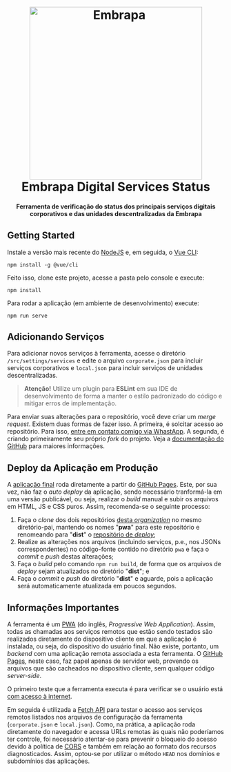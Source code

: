 <h1 align="center">
  <br>
  <a href="https://embrapa.br" target="_blank"><img src="https://raw.githubusercontent.com/embrapa-status/pwa/master/src/assets/logo.png" alt="Embrapa" width="400"></a>
  <br>
  Embrapa Digital Services Status
  <br>
</h1>

<h4 align="center">Ferramenta de verificação do status dos principais serviços digitais corporativos e das unidades descentralizadas da Embrapa</h4>

## Getting Started

Instale a versão mais recente do [NodeJS](https://nodejs.org/) e, em seguida, o [Vue CLI](https://cli.vuejs.org/):

```
npm install -g @vue/cli
```

Feito isso, clone este projeto, acesse a pasta pelo console e execute:

```
npm install
```

Para rodar a aplicação (em ambiente de desenvolvimento) execute:

```
npm run serve
```

## Adicionando Serviços

Para adicionar novos serviços à ferramenta, acesse o diretório ```/src/settings/services``` e edite o arquivo ```corporate.json``` para incluir serviços corporativos e  ```local.json``` para incluir serviços de unidades descentralizadas.

> **Atenção!** Utilize um plugin para **ESLint** em sua IDE de desenvolvimento de forma a manter o estilo padronizado do código e mitigar erros de implementação.

Para enviar suas alterações para o repositório, você deve criar um *merge request*. Existem duas formas de fazer isso. A primeira, é solcitar acesso ao repositório. Para isso, [entre em contato comigo via WhastApp](https://whats.link/carromeu). A segunda, é criando primeiramente seu próprio *fork* do projeto. Veja a [documentação do GitHub](https://docs.gitlab.com/ee/user/project/merge_requests/creating_merge_requests.html) para maiores informações.

## Deploy da Aplicação em Produção

A [aplicação final](https://embrapa-status.github.io/) roda diretamente a partir do [GitHub Pages](https://pages.github.com/). Este, por sua vez, não faz o *auto deploy* da aplicação, sendo necessário tranformá-la em uma versão publicável, ou seja, realizar o *build* manual e subir os arquivos em HTML, JS e CSS puros. Assim, recomenda-se o seguinte processo:

1. Faça o *clone* dos dois repositórios [desta *organization*](https://github.com/embrapa-status/) no mesmo diretório-pai, mantendo os nomes "**pwa**" para este repositório e renomeando para "**dist**" o [repositório de *deploy*](https://github.com/embrapa-status/embrapa-status.github.io);
2. Realize as alterações nos arquivos (incluindo serviços, p.e., nos JSONs correspondentes) no código-fonte contido no diretório ```pwa``` e faça o *commit* e *push* destas alterações;
3. Faça o *build* pelo comando ```npm run build```, de forma que os arquivos de *deploy* sejam atualizados no diretório "**dist**"; e
4. Faça o *commit* e *push* do diretório "**dist**" e aguarde, pois a aplicação será automaticamente atualizada em poucos segundos.

## Informações Importantes

A ferramenta é um [PWA](https://blog.rocketseat.com.br/pwa-o-que-e-quando-utilizar/) (do inglês, *Progressive Web Application*). Assim, todas as chamadas aos serviços remotos que estão sendo testados são realizados diretamente do dispositivo cliente em que a aplicação é instalada, ou seja, do dispositivo do usuário final. Não existe, portanto, um *backend* com uma aplicação remota associada a esta ferramenta. O [GitHub Pages](https://pages.github.com/), neste caso, faz papel apenas de servidor web, provendo os arquivos que são cacheados no dispositivo cliente, sem qualquer código *server-side*.

O primeiro teste que a ferramenta executa é para verificar se o usuário está [com acesso à internet](https://www.w3schools.com/jsref/prop_nav_online.asp).

Em seguida é utilizada a [Fetch API](https://developer.mozilla.org/en-US/docs/Web/API/Fetch_API) para testar o acesso aos serviços remotos listados nos arquivos de configuração da ferramenta (```corporate.json``` e ```local.json```). Como, na prática, a aplicação roda diretamente do navegador e acessa URLs remotas às quais não poderíamos ter controle, foi necessário atentar-se para prevenir o bloqueio do acesso devido à política de [CORS](https://developer.mozilla.org/en-US/docs/Web/HTTP/CORS) e também em relação ao formato dos recursos diagnosticados. Assim, optou-se por utilizar o método ```HEAD``` nos domínios e subdomínios das aplicações.
